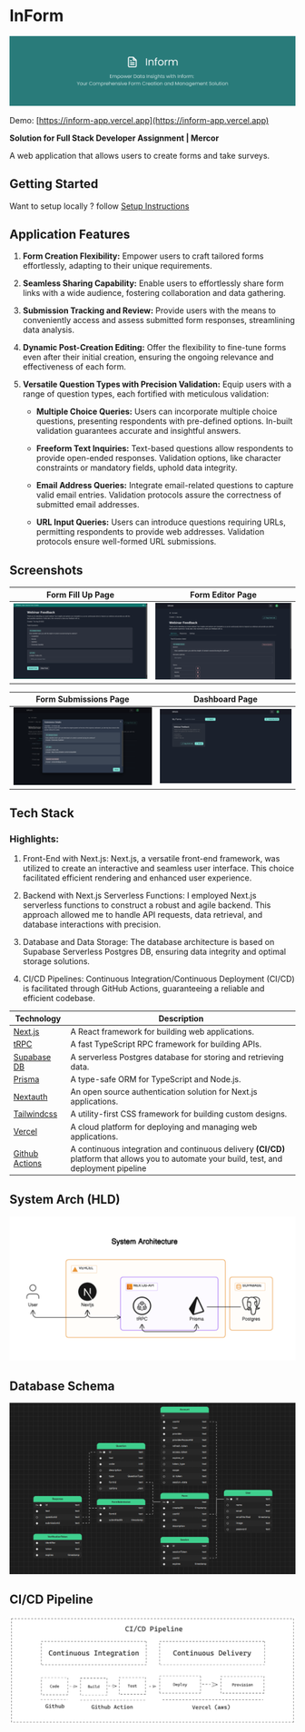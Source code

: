 # InForm

![poster](./public/diagrams/poster.png)

Demo: [https://inform-app.vercel.app](https://inform-app.vercel.app)

**Solution for Full Stack Developer Assignment | Mercor**

A web application that allows users to create forms and take surveys.

## Getting Started

Want to setup locally ? follow [Setup Instructions](/Setup-Instruction.md)

## Application Features

1. **Form Creation Flexibility:**
   Empower users to craft tailored forms effortlessly, adapting to their unique requirements.

2. **Seamless Sharing Capability:**
   Enable users to effortlessly share form links with a wide audience, fostering collaboration and data gathering.

3. **Submission Tracking and Review:**
   Provide users with the means to conveniently access and assess submitted form responses, streamlining data analysis.

4. **Dynamic Post-Creation Editing:**
   Offer the flexibility to fine-tune forms even after their initial creation, ensuring the ongoing relevance and effectiveness of each form.

5. **Versatile Question Types with Precision Validation:**
   Equip users with a range of question types, each fortified with meticulous validation:

   - **Multiple Choice Queries:**
     Users can incorporate multiple choice questions, presenting respondents with pre-defined options. In-built validation guarantees accurate and insightful answers.

   - **Freeform Text Inquiries:**
     Text-based questions allow respondents to provide open-ended responses. Validation options, like character constraints or mandatory fields, uphold data integrity.

   - **Email Address Queries:**
     Integrate email-related questions to capture valid email entries. Validation protocols assure the correctness of submitted email addresses.

   - **URL Input Queries:**
     Users can introduce questions requiring URLs, permitting respondents to provide web addresses. Validation protocols ensure well-formed URL submissions.

## Screenshots

|                  Form Fill Up Page                  |                 Form Editor Page                  |
| :-------------------------------------------------: | :-----------------------------------------------: |
| ![FillFormPage](./public/diagrams/FillFormPage.png) | ![FormManager](./public/diagrams/FormManager.png) |

|               Form Submissions Page               |                Dashboard Page                 |
| :-----------------------------------------------: | :-------------------------------------------: |
| ![Submissions](./public/diagrams/Submissions.png) | ![dashboard](./public/diagrams/dashboard.png) |

## Tech Stack

### Highlights:

1. Front-End with Next.js: Next.js, a versatile front-end framework, was utilized to create an interactive and seamless user interface. This choice facilitated efficient rendering and enhanced user experience.

2. Backend with Next.js Serverless Functions: I employed Next.js serverless functions to construct a robust and agile backend. This approach allowed me to handle API requests, data retrieval, and database interactions with precision.

3. Database and Data Storage: The database architecture is based on Supabase Serverless Postgres DB, ensuring data integrity and optimal storage solutions.

4. CI/CD Pipelines: Continuous Integration/Continuous Deployment (CI/CD) is facilitated through GitHub Actions, guaranteeing a reliable and efficient codebase.

| Technology                                            | Description                                                                                                                                 |
| ----------------------------------------------------- | ------------------------------------------------------------------------------------------------------------------------------------------- |
| [Next.js](https://nextjs.org)                         | A React framework for building web applications.                                                                                            |
| [tRPC](https://trpc.io/)                              | A fast TypeScript RPC framework for building APIs.                                                                                          |
| [Supabase DB](https://supabas.com)                    | A serverless Postgres database for storing and retrieving data.                                                                             |
| [Prisma](https://www.prisma.io)                       | A type-safe ORM for TypeScript and Node.js.                                                                                                 |
| [Nextauth](https://next-auth.js.org)                  | An open source authentication solution for Next.js applications.                                                                            |
| [Tailwindcss](https://tailwindcss.com/)               | A utility-first CSS framework for building custom designs.                                                                                  |
| [Vercel](https://vercel.com)                          | A cloud platform for deploying and managing web applications.                                                                               |
| [Github Actions](https://github.com/features/actions) | A continuous integration and continuous delivery **(CI/CD)** platform that allows you to automate your build, test, and deployment pipeline |

## System Arch (HLD)

![system-arch](./public/diagrams/system-arch.png)

## Database Schema

![db-schema](./public/diagrams/db-schema.png)

## CI/CD Pipeline

![ci/cd](./public/diagrams/ci-cd.png)
